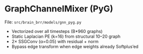 # GraphChannelMixer (PyG)

File: `src/brain_brr/models/gnn_pyg.py`

- Vectorized over all timesteps (B*960 graphs)
- Static Laplacian PE (k=16) from structural 10–20 graph
- 2× SSGConv (α=0.05) with residual + norm
- Bypass edge transform when edge weights already Softplus’ed
